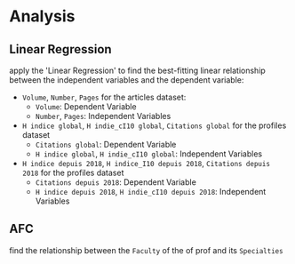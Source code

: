 # Analysis

## Linear Regression

apply the 'Linear Regression' to find the best-fitting linear relationship between the independent variables and the dependent variable:

+ `Volume`, `Number`, `Pages` for the articles dataset:
  + `Volume`: Dependent Variable
  + `Number`, `Pages`: Independent Variables
+ `H indice global`, `H indie_cI10 global`, `Citations global` for the profiles dataset
  + `Citations global`: Dependent Variable
  + `H indice global`, `H indie_cI10 global`: Independent Variables
+ `H indice depuis 2018`, `H indice_I10 depuis 2018`, `Citations depuis 2018` for the profiles dataset
  + `Citations depuis 2018`: Dependent Variable
  + `H indice depuis 2018`, `H indie_cI10 depuis 2018`: Independent Variables

## AFC

find the relationship between the `Faculty` of the of  prof and its `Specialties`
